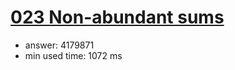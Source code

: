 [023 Non-abundant sums](http://projecteuler.net/problem=23)
========================

- answer: 4179871 
- min used time: 1072 ms


